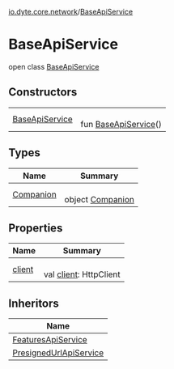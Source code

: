 [io.dyte.core.network](../index.md)/[BaseApiService](index.md)

# BaseApiService


open class [BaseApiService](index.md)

## Constructors

| | |
|---|---|
| [BaseApiService](-base-api-service.md) | <br/>fun [BaseApiService](-base-api-service.md)() |

## Types

| Name | Summary |
|---|---|
| [Companion](-companion/index.md) | <br/>object [Companion](-companion/index.md) |

## Properties

| Name | Summary |
|---|---|
| [client](client.md) | <br/>val [client](client.md): HttpClient |

## Inheritors

| Name |
|---|
| [FeaturesApiService](../-features-api-service/index.md) |
| [PresignedUrlApiService](../-presigned-url-api-service/index.md) |
